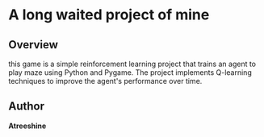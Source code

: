 # A long waited project of mine
## Overview
this game is a simple reinforcement learning project that trains an agent to play maze using Python and Pygame. The project implements Q-learning techniques to improve the agent's performance over time.


## Author
**Atreeshine**


